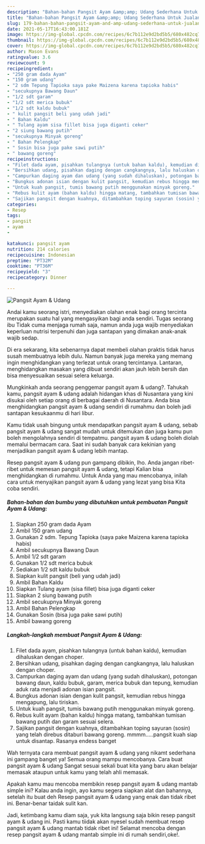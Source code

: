 ```yaml
---
description: "Bahan-bahan Pangsit Ayam &amp;amp; Udang Sederhana Untuk Jualan"
title: "Bahan-bahan Pangsit Ayam &amp;amp; Udang Sederhana Untuk Jualan"
slug: 179-bahan-bahan-pangsit-ayam-and-amp-udang-sederhana-untuk-jualan
date: 2021-05-17T16:43:00.181Z
image: https://img-global.cpcdn.com/recipes/6c7b112e9d2bd5b5/680x482cq70/pangsit-ayam-udang-foto-resep-utama.jpg
thumbnail: https://img-global.cpcdn.com/recipes/6c7b112e9d2bd5b5/680x482cq70/pangsit-ayam-udang-foto-resep-utama.jpg
cover: https://img-global.cpcdn.com/recipes/6c7b112e9d2bd5b5/680x482cq70/pangsit-ayam-udang-foto-resep-utama.jpg
author: Mason Evans
ratingvalue: 3.6
reviewcount: 9
recipeingredient:
- "250 gram dada Ayam"
- "150 gram udang"
- "2 sdm Tepung Tapioka saya pake Maizena karena tapioka habis"
- "secukupnya Bawang Daun"
- "1/2 sdt garam"
- "1/2 sdt merica bubuk"
- "1/2 sdt kaldu bubuk"
- " kulit pangsit beli yang udah jadi"
- " Bahan Kaldu"
- " Tulang ayam sisa fillet bisa juga diganti ceker"
- "2 siung bawang putih"
- "secukupnya Minyak goreng"
- " Bahan Pelengkap"
- " Sosin bisa juga pake sawi putih"
- " bawang goreng"
recipeinstructions:
- "Filet dada ayam, pisahkan tulangnya (untuk bahan kaldu), kemudian dihaluskan dengan choper."
- "Bersihkan udang, pisahkan daging dengan cangkangnya, lalu haluskan dengan choper."
- "Campurkan daging ayam dan udang (yang sudah dihaluskan), potongan bawang daun, kaldu bubuk, garam, merica bubuk dan tepung, kemudian aduk rata menjadi adonan isian pangsit."
- "Bungkus adonan isian dengan kulit pangsit, kemudian rebus hingga mengapung, lalu tiriskan."
- "Untuk kuah pangsit, tumis bawang putih menggunakan minyak goreng."
- "Rebus kulit ayam (bahan kaldu) hingga matang, tambahkan tumisan bawang putih dan garam sesuai selera."
- "Sajikan pangsit dengan kuahnya, ditambahkan toping sayuran (sosin) yang telah direbus ditaburi bawang goreng. mmmm.....pangsit kuah siap untuk disantap. Rasanya endess banget"
categories:
- Resep
tags:
- pangsit
- ayam
- 

katakunci: pangsit ayam  
nutrition: 214 calories
recipecuisine: Indonesian
preptime: "PT32M"
cooktime: "PT36M"
recipeyield: "3"
recipecategory: Dinner

---
```



![Pangsit Ayam &amp; Udang](https://img-global.cpcdn.com/recipes/6c7b112e9d2bd5b5/680x482cq70/pangsit-ayam-udang-foto-resep-utama.jpg)

Andai kamu seorang istri, menyediakan olahan enak bagi orang tercinta merupakan suatu hal yang mengasyikan bagi anda sendiri. Tugas seorang ibu Tidak cuma menjaga rumah saja, namun anda juga wajib menyediakan keperluan nutrisi terpenuhi dan juga santapan yang dimakan anak-anak wajib sedap.

Di era  sekarang, kita sebenarnya dapat membeli olahan praktis tidak harus susah membuatnya lebih dulu. Namun banyak juga mereka yang memang ingin menghidangkan yang terlezat untuk orang tercintanya. Lantaran, menghidangkan masakan yang dibuat sendiri akan jauh lebih bersih dan bisa menyesuaikan sesuai selera keluarga. 



Mungkinkah anda seorang penggemar pangsit ayam &amp; udang?. Tahukah kamu, pangsit ayam &amp; udang adalah hidangan khas di Nusantara yang kini disukai oleh setiap orang di berbagai daerah di Nusantara. Anda bisa menghidangkan pangsit ayam &amp; udang sendiri di rumahmu dan boleh jadi santapan kesukaanmu di hari libur.

Kamu tidak usah bingung untuk mendapatkan pangsit ayam &amp; udang, sebab pangsit ayam &amp; udang sangat mudah untuk ditemukan dan juga kamu pun boleh mengolahnya sendiri di tempatmu. pangsit ayam &amp; udang boleh diolah memalui bermacam cara. Saat ini sudah banyak cara kekinian yang menjadikan pangsit ayam &amp; udang lebih mantap.

Resep pangsit ayam &amp; udang pun gampang dibikin, lho. Anda jangan ribet-ribet untuk memesan pangsit ayam &amp; udang, tetapi Kalian bisa menghidangkan di rumahmu. Untuk Anda yang mau mencobanya, inilah cara untuk menyajikan pangsit ayam &amp; udang yang lezat yang bisa Kita coba sendiri.

<!--inarticleads1-->

##### Bahan-bahan dan bumbu yang dibutuhkan untuk pembuatan Pangsit Ayam &amp; Udang:

1. Siapkan 250 gram dada Ayam
1. Ambil 150 gram udang
1. Gunakan 2 sdm. Tepung Tapioka (saya pake Maizena karena tapioka habis)
1. Ambil secukupnya Bawang Daun
1. Ambil 1/2 sdt garam
1. Gunakan 1/2 sdt merica bubuk
1. Sediakan 1/2 sdt kaldu bubuk
1. Siapkan  kulit pangsit (beli yang udah jadi)
1. Ambil  Bahan Kaldu
1. Siapkan  Tulang ayam (sisa fillet) bisa juga diganti ceker
1. Siapkan 2 siung bawang putih
1. Ambil secukupnya Minyak goreng
1. Ambil  Bahan Pelengkap
1. Gunakan  Sosin (bisa juga pake sawi putih)
1. Ambil  bawang goreng




<!--inarticleads2-->

##### Langkah-langkah membuat Pangsit Ayam &amp; Udang:

1. Filet dada ayam, pisahkan tulangnya (untuk bahan kaldu), kemudian dihaluskan dengan choper.
1. Bersihkan udang, pisahkan daging dengan cangkangnya, lalu haluskan dengan choper.
1. Campurkan daging ayam dan udang (yang sudah dihaluskan), potongan bawang daun, kaldu bubuk, garam, merica bubuk dan tepung, kemudian aduk rata menjadi adonan isian pangsit.
1. Bungkus adonan isian dengan kulit pangsit, kemudian rebus hingga mengapung, lalu tiriskan.
1. Untuk kuah pangsit, tumis bawang putih menggunakan minyak goreng.
1. Rebus kulit ayam (bahan kaldu) hingga matang, tambahkan tumisan bawang putih dan garam sesuai selera.
1. Sajikan pangsit dengan kuahnya, ditambahkan toping sayuran (sosin) yang telah direbus ditaburi bawang goreng. mmmm.....pangsit kuah siap untuk disantap. Rasanya endess banget




Wah ternyata cara membuat pangsit ayam &amp; udang yang nikamt sederhana ini gampang banget ya! Semua orang mampu mencobanya. Cara buat pangsit ayam &amp; udang Sangat sesuai sekali buat kita yang baru akan belajar memasak ataupun untuk kamu yang telah ahli memasak.

Apakah kamu mau mencoba membikin resep pangsit ayam &amp; udang mantab simple ini? Kalau anda ingin, ayo kamu segera siapkan alat dan bahannya, setelah itu buat deh Resep pangsit ayam &amp; udang yang enak dan tidak ribet ini. Benar-benar taidak sulit kan. 

Jadi, ketimbang kamu diam saja, yuk kita langsung saja bikin resep pangsit ayam &amp; udang ini. Pasti kamu tiidak akan nyesel sudah membuat resep pangsit ayam &amp; udang mantab tidak ribet ini! Selamat mencoba dengan resep pangsit ayam &amp; udang mantab simple ini di rumah sendiri,oke!.

